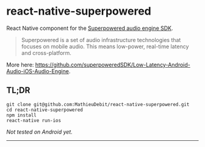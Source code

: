 # react-native-superpowered

React Native component for the [Superpowered audio engine SDK](http://superpowered.com).

> Superpowered is a set of audio infrastructure technologies that focuses on mobile audio. This means low-power, real-time latency and cross-platform.

More here: https://github.com/superpoweredSDK/Low-Latency-Android-Audio-iOS-Audio-Engine.

## TL;DR

```
git clone git@github.com:MathieuDebit/react-native-superpowered.git
cd react-native-superpowered
npm install
react-native run-ios
```

_Not tested on Android yet._

---
